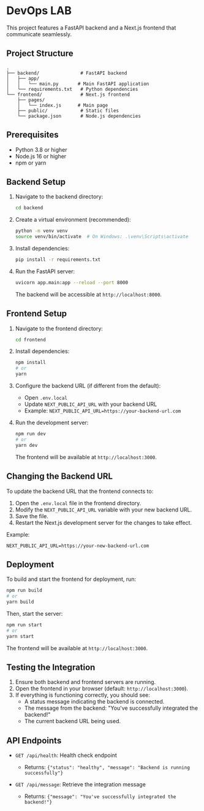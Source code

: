 # DevOps LAB

This project features a FastAPI backend and a Next.js frontend that communicate seamlessly.

## Project Structure

```
.
├── backend/               # FastAPI backend
│   ├── app/
│   │   └── main.py       # Main FastAPI application
│   └── requirements.txt   # Python dependencies
└── frontend/              # Next.js frontend
    ├── pages/
    │   └── index.js      # Main page
    ├── public/            # Static files
    └── package.json       # Node.js dependencies
```

## Prerequisites

- Python 3.8 or higher
- Node.js 16 or higher
- npm or yarn

## Backend Setup

1. Navigate to the backend directory:
   ```bash
   cd backend
   ```

2. Create a virtual environment (recommended):
   ```bash
   python -m venv venv
   source venv/bin/activate  # On Windows: .\venv\Scripts\activate
   ```

3. Install dependencies:
   ```bash
   pip install -r requirements.txt
   ```

4. Run the FastAPI server:
   ```bash
   uvicorn app.main:app --reload --port 8000
   ```

   The backend will be accessible at `http://localhost:8000`.

## Frontend Setup

1. Navigate to the frontend directory:
   ```bash
   cd frontend
   ```

2. Install dependencies:
   ```bash
   npm install
   # or
   yarn
   ```

3. Configure the backend URL (if different from the default):
   - Open `.env.local`
   - Update `NEXT_PUBLIC_API_URL` with your backend URL
   - Example: `NEXT_PUBLIC_API_URL=https://your-backend-url.com`

4. Run the development server:
   ```bash
   npm run dev
   # or
   yarn dev
   ```

   The frontend will be available at `http://localhost:3000`.

## Changing the Backend URL

To update the backend URL that the frontend connects to:

1. Open the `.env.local` file in the frontend directory.
2. Modify the `NEXT_PUBLIC_API_URL` variable with your new backend URL.
3. Save the file.
4. Restart the Next.js development server for the changes to take effect.

Example:
```
NEXT_PUBLIC_API_URL=https://your-new-backend-url.com
```

## Deployment

To build and start the frontend for deployment, run:

```bash
npm run build
# or
yarn build
```

Then, start the server:

```bash
npm run start
# or
yarn start
```

The frontend will be available at `http://localhost:3000`.

## Testing the Integration

1. Ensure both backend and frontend servers are running.
2. Open the frontend in your browser (default: `http://localhost:3000`).
3. If everything is functioning correctly, you should see:
   - A status message indicating the backend is connected.
   - The message from the backend: "You've successfully integrated the backend!"
   - The current backend URL being used.

## API Endpoints

- `GET /api/health`: Health check endpoint
  - Returns: `{"status": "healthy", "message": "Backend is running successfully"}`

- `GET /api/message`: Retrieve the integration message
  - Returns: `{"message": "You've successfully integrated the backend!"}`
